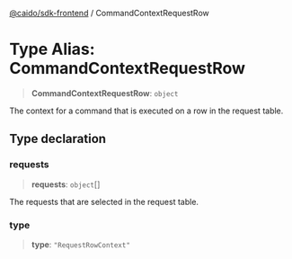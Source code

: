 [@caido/sdk-frontend](../index.md) / CommandContextRequestRow

# Type Alias: CommandContextRequestRow

> **CommandContextRequestRow**: `object`

The context for a command that is executed on a row in the request table.

## Type declaration

### requests

> **requests**: `object`[]

The requests that are selected in the request table.

### type

> **type**: `"RequestRowContext"`
